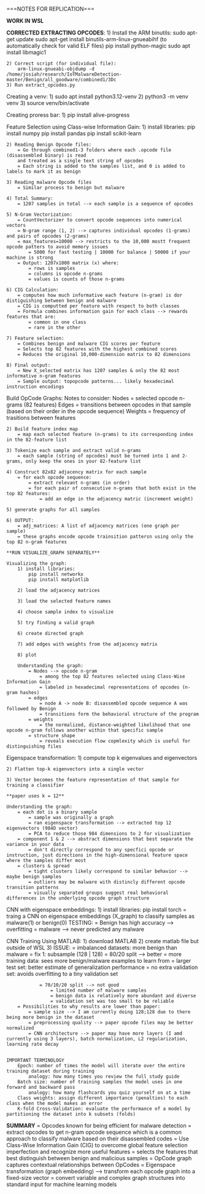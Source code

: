 ===NOTES FOR REPLICATION===

**WORK IN WSL**

**CORRECTED EXTRACTING OPCODES**:
    1) Install the ARM binutils:
        sudo apt-get update
        sudo apt-get install binutils-arm-linux-gnueabihf
        (to automatically check for valid ELF files)
        pip install python-magic
        sudo apt install libmagic1

    2) Correct script (for individual file):
        arm-linux-gnueabi-objdump -d /home/josiah/research/IoTMalwareDetection-master/Benign/all_goodware/combined1/3Dc
    3) Run extract_opcodes.py


Creating a venv:
    1) sudo apt install python3.12-venv
    2) python3 -m venv venv
    3) source venv/bin/activate

Creating proress bar:
    1) pip install alive-progress

Feature Selection using Class-wise Information Gain:
    1) install libraries:
        pip install numpy
        pip install pandas
        pip install scikit-learn
   
    2) Reading Benign Opcode files:
        = Go through combined1-3 folders where each .opcode file (disassembled binary) is read
        and treated as a single text string of opcodes    
        = Each string is added to the samples list, and 0 is added to labels to mark it as benign
    
    3) Reading malware Opcode files
        = Similar process to benign but malware

    4) Total Summary:
        = 1207 samples in total --> each sample is a sequence of opcodes

    5) N-Gram Vectorization:
        = CountVectorizer to convert opcode sequences into numerical vectors
        = N-gram range (1, 2) --> captures individual opcodes (1-grams) and pairs of opcodes (2-grams)
        = max_features=10000 --> restricts to the 10,000 mostt frequent opcode patters to avoid memory issues
            = 5000 for fast testing | 10000 for balance | 50000 if your machine is strong
        = Output: 1207x1000 matrix (x) where:
            = rows is samples
            = columns is opcode n-grams
            = values is counts of those n-grams

    6) CIG Calculation:
        = computes how much informative each feature (n-gram) is dor distiguishing between benign and malware
        = CIG is computted per feature with respect to both classes
        = Formula combines information gain for each class --> rewards features that are:
            = common in one class
            = rare in the other

    7) Feature selection:
        = Combines benign and malware CIG scores per feature
        = Selects top 82 features with the highest combined scores
        = Reduces the original 10,000-dimension matrix to 82 dimensions

    8) Final output:
        = New X_selected matrix has 1207 samples & only the 82 most informative n-gram features
        = Sample output: topopcode patterns... likely hexadecimal instruction encodings

Build OpCode Graphs:
    Notes to consider:
        Nodes = selected opcode n-grams (82 features)
        Edges = transitions between opcodes in that sample (based on their order in the opcode sequence)
        Weights = frequency of trasitions between features
    
    2) Build feature index map
        = map each selected feature (n-grams) to its corresponding index in the 82-feature list
    
    3) Tokenize each sample and extract valid n-grams
        = each sample (string of opcodes) must be turned into 1 and 2-grams, only keep the ones in your 82-feature list
    
    4) Construct 82x82 adjacency matrix for each sample
        = for each opcode sequence:
            = extract relevant n-grams (in order)
            = for each pair of consecutive n-grams that both exist in the top 82 features:
                = add an edge in the adjacency matric (increment weight)
    
    5) generate graphs for all samples

    6) OUTPUT:
        = adj_matrices: A list of adjacency matrices (one graph per sample)
        = these graphs encode opcode trainsition pattersn using only the top 82 n-gram features
    
    **RUN VISUALIZE_GRAPH SEPARATELY**

    Visualizing the graph:
        1) install libraries:
            pip install networkx
            pip install matplotlib
        
        2) load the adjacency matrices

        3) load the selected feature names

        4) choose sample index to visualize

        5) try finding a valid graph

        6) create directed graph

        7) add edges with weights from the adjacency matrix

        8) plot

        Understanding the graph:
            = Nodes --> opcode n-gram 
                = among the top 82 features selected using Class-Wise Information Gain
                = labeled in hexadecimal representations of opcodes (n-gram hashes)
            = edges
                = node A -> node B: disassembled opcode sequence A was followed by Benign
                = transitions form the behavioral structure of the program
            = weights
                = the normalized, distance-weighted likelihood that one opcode n-gram follows another within that specific sample
            = structure shape 
                = reveals execution flow copmlexity which is useful for distinguishing files

    
Eigenspace transformation:
    1) compute top k eigenvalues and eigenvectors
    
    2) Flatten top-k eigenvectors into a single vector
    
    3) Vector becomes the feature representation of that sample for training a classifier

    **paper uses k = 12**

    Understanding the graph:
        = each dot is a binary sample
            = sample was originally a graph
            = ran eigenspace transformation --> extracted top 12 eigenvectors (984D vector)
            = PCA to reduce those 984 dimensions to 2 for visualization
        = component 1 & 2 --> abstract dimensions that best separate the variance in your data
            = don't directly correspond to any specfici opcode or instruction, just directions in the high-dimensional feature space where the samples differ most
        = clusters & spread
            = tight clusters likely correspond to similar behavior --> maybe benign samples
            = outliers may be malware with distincly different opcode transition patterns
            = visually separated groups suggest real behavioral differences in the underlying opcode graph structure

CNN with eigenspace embeddings:
    1) install libraries:
        pip install torch
    = traing a CNN on eigenspace embeddings (X_graph) to classify samples as malware(1) or benign(0)
    TESTING:
        = Benign has high accuracy --> overfitting
            = malware --> never predicted any malware

CNN Training Using MATLAB:
    1) download MATLAB
    2) create matlab file but outside of WSL
    3) ISSUE:
        = imbalanced datasets: more benign than malware
            = fix 1: subsample (128 | 128)
                = 80/20 split --> better
                    = more training data: sees more benign/malware examples to learn from 
                    = larger test set: better estimate of generalization performance
                    = no extra validation set: avoids overfitting to a tiny validation set

                = 70/10/20 split --> not good
                    = limited number of malware samples
                    = benign data is relatively more abundant and diverse
                    = validation set was too small to be reliable
        = Possibilities to why results are lower than paper:
            = sample size --> I am currently doing 128;128 due to there being more benign in the dataset
            = preprocessing quality --> paper opcode files may be better normalized
            = CNN architecture --> paper may have more layers (I amd currently using 3 layers), batch normalization, L2 regularization, learning rate decay


    IMPORTANT TERMINOLOGY
        Epoch: number of times the model will iterate over the entire training dataset during training
            analogy: how many times you review the full study guide
        Batch size: number of training samples the model uses in one forward and backward pass
            analogy: how many flashcards you quiz yourself on at a time
        Class weights: assign different importance (penalties) to each class when the model makes an error
        K-fold Cross-Validation: evaluate the performance of a model by partitioning the dataset into k subsets (folds)



**SUMMARY**
= Opcodes known for being efficient for malware detection
    = extract opcodes to get n-gram opcode sequence which is a common approach to classify malware based on their disassembled codes
= Use Class-Wise Information Gain (CIG) to overcome global feature selection imperfection and recognize more useful features
    = selects the features that best distinguish between benign and malicious samples
= OpCode graph captures contextual relationships between OpCodes
= Eigenspace transformation (graph embedding) --> transform each opcode graph into a fixed-size vector
    = convert variable and complex graph structures into standard input for machine learning models

